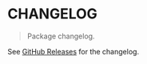 # CHANGELOG

> Package changelog.

See [GitHub Releases](https://github.com/stdlib-js/ndarray-base-broadcast-arrays/releases) for the changelog.